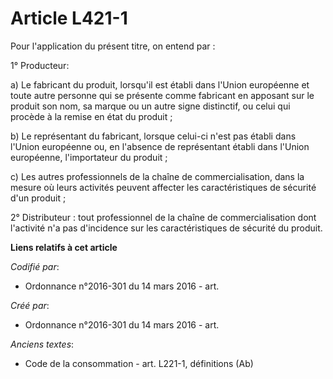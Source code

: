 # Article L421-1

Pour l'application du présent titre, on entend par :

1° Producteur:

a) Le fabricant du produit, lorsqu'il est établi dans l'Union européenne et toute autre personne qui se présente comme
fabricant en apposant sur le produit son nom, sa marque ou un autre signe distinctif, ou celui qui procède à la remise en
état du produit ;

b) Le représentant du fabricant, lorsque celui-ci n'est pas établi dans l'Union européenne ou, en l'absence de représentant
établi dans l'Union européenne, l'importateur du produit ;

c) Les autres professionnels de la chaîne de commercialisation, dans la mesure où leurs activités peuvent affecter les
caractéristiques de sécurité d'un produit ;

2° Distributeur : tout professionnel de la chaîne de commercialisation dont l'activité n'a pas d'incidence sur les
caractéristiques de sécurité du produit.

**Liens relatifs à cet article**

_Codifié par_:

  - Ordonnance n°2016-301 du 14 mars 2016 - art.

_Créé par_:

  - Ordonnance n°2016-301 du 14 mars 2016 - art.

_Anciens textes_:

  - Code de la consommation - art. L221-1, définitions (Ab)
